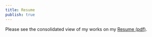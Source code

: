 ```yaml
---
title: Resume
publish: true
---
```

Please see the consolidated view of my works on my <a href="resume-2024-11-29.pdf" target="_blank">Resume (pdf)</a>.
